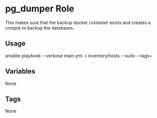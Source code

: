 # pg_dumper Role

This makes sure that the backup docker container exists and creates a cronjob to backup the databases.

## Usage

ansible-playbook --verbose main.yml -i inventory/hosts --sudo --tags=

## Variables

None

## Tags

None

